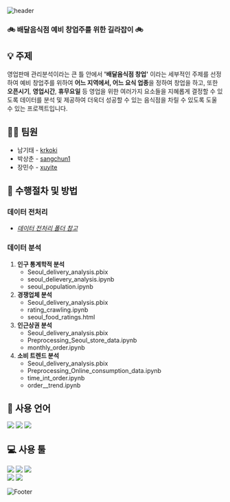 ![header](https://capsule-render.vercel.app/api?type=waving&color=auto&height=200&section=header&text=sales_project&fontSize=50)

### :bike: 배달음식점 예비 창업주를 위한 길라잡이 :bike:

## :bulb: 주제
영업판매 관리분석이라는 큰 틀 안에서 **'배달음식점 창업'** 이라는 세부적인 주제를 선정하여 예비 창업주를 위하여 **어느 지역에서, 어느 요식 업종**을 정하여 창업을 하고, 또한 **오픈시기**, **영업시간**, **휴무요일** 등 영업을 위한 여러가지 요소들을 지혜롭게 결정할 수 있도록 데이터를 분석 및 제공하여 더욱더 성공할 수 있는 음식점을 차릴 수 있도록 도울 수 있는 프로젝트입니다.

## 👨‍💼 팀원

<ul>
  <li>남기태 - <a href="https://github.com/깃허브 이름">krkoki</a></li>
  <li>박상춘 - <a href="https://github.com/sangchun1">sangchun1</a></li>
  <li>장민수 - <a href="https://github.com/xuyite">xuyite</a></li>
</ul>

## :microscope: 수행절차 및 방법

### 데이터 전처리
 - *[데이터 전처리 폴더 참고](https://github.com/sangchun1/sales_project/tree/master/data_preprocessing)*
### 데이터 분석
 1. **인구 통계학적 분석**
    * Seoul_delivery_analysis.pbix
    * seoul_delievery_analysis.ipynb
    * seoul_population.ipynb
 2. **경쟁업체 분석**
    * Seoul_delivery_analysis.pbix
    * rating_crawling.ipynb
    * seoul_food_ratings.html
 3. **인근상권 분석**
    * Seoul_delivery_analysis.pbix
    * Preprocessing_Seoul_store_data.ipynb
    * monthly_order.ipynb
 4. **소비 트렌드 분석**
    * Seoul_delivery_analysis.pbix
    * Preprocessing_Online_consumption_data.ipynb
    * time_int_order.ipynb
    * order__trend.ipynb
## :seedling: 사용 언어
<div align="left">
  <img src="https://img.shields.io/badge/Python-3776AB?style=flat-square&logo=python&logoColor=white"/>
  <img src="https://img.shields.io/badge/Power BI-F2c811?style=flat-square&logo=powerbi&logoColor=white"/>
  <img src="https://img.shields.io/badge/MySQL-4479A1?style=flat-square&logo=mysql&logoColor=white"/>
</div>

## :computer: 사용 툴
<div align="left">
  <img src="https://img.shields.io/badge/Visual Studio Code-007ACC?style=flat-square&logo=visualstudiocode&logoColor=white"/>
  <img src="https://img.shields.io/badge/Jupyter-F37626?style=flat-square&logo=jupyter&logoColor=white"/>
  <img src="https://img.shields.io/badge/Github-181717?style=flat-square&logo=github&logoColor=white"/>
</div>
<div align="left">
  <img src="https://img.shields.io/badge/Microsoft Powerpoint-B7472A?style=flat-square&logo=microsoftpowerpoint&logoColor=white"/>
  <img src="https://img.shields.io/badge/Amazon AWS-232F3E?style=flat-square&logo=amazonaws&logoColor=white"/>
</div>

![Footer](https://capsule-render.vercel.app/api?type=waving&color=auto&height=150&section=footer)
